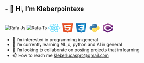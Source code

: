 ## - 👋 Hi, I’m Kleberpointexe

<div style="display: inline_block"><br>
  <img align="center" alt="Rafa-Js" height="30" width="40" src="https://upload.wikimedia.org/wikipedia/commons/thumb/0/05/Scikit_learn_logo_small.svg/2560px-Scikit_learn_logo_small.svg.png">
  <img align="center" alt="Rafa-Ts" height="30" width="40" src="https://www.google.com/url?sa=i&url=https%3A%2F%2Ficons8.com.br%2Ficons%2Fset%2Fc-programming&psig=AOvVaw3sss7qy9rK5pXEyvMFPgGd&ust=1734065760477000&source=images&cd=vfe&opi=89978449&ved=0CBQQjRxqFwoTCJjXjL-4oYoDFQAAAAAdAAAAABAE">
  <img align="center" alt="Rafa-React" height="30" width="40" src="https://raw.githubusercontent.com/devicons/devicon/master/icons/react/react-original.svg">
  <img align="center" alt="Rafa-HTML" height="30" width="40" src="https://raw.githubusercontent.com/devicons/devicon/master/icons/html5/html5-original.svg">
  <img align="center" alt="Rafa-CSS" height="30" width="40" src="https://raw.githubusercontent.com/devicons/devicon/master/icons/css3/css3-original.svg">
  <img align="center" alt="Rafa-Python" height="30" width="40" src="https://raw.githubusercontent.com/devicons/devicon/master/icons/python/python-original.svg">
  <img align="center" alt="Rafa-Csharp" height="30" width="40" src="https://raw.githubusercontent.com/devicons/devicon/master/icons/csharp/csharp-original.svg">
</div>

  
- 👀 I’m interested in programming in general
- 🌱 I’m currently learning ML,c, python and AI in general
- 💞️ I’m looking to collaborate on posting projects that im learning
- 📫 How to reach me kleberlucaspro@gmail.com

<!---
Kleberpointexe/Kleberpointexe is a ✨ special ✨ repository because its `README.md` (this file) appears on your GitHub profile.
You can click the Preview link to take a look at your changes.
--->

